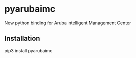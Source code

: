 # pyarubaimc
New python binding for Aruba Intelligent Management Center
## Installation

pip3 install pyarubaimc

